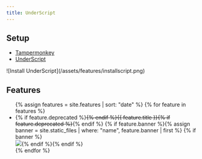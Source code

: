 ```yaml
---
title: UnderScript
---
```


## Setup ##
<ul class="setup">
  <li><a class="buttons install" href="https://tampermonkey.net/">Tampermonkey</a></li>
  <li><a class="buttons install" href="./undercards.user.js">UnderScript</a></li>
</ul>
![Install UnderScript](/assets/features/installscript.png)

## Features ##

<ul>
{% assign features = site.features | sort: "date" %}
{% for feature in features %}
  <li>
    {% if feature.deprecated %}<del>{% endif %}{{ feature.title }}{% if feature.deprecated %}</del>{% endif %}
    {% if feature.banner %}{% assign banner = site.static_files | where: "name", feature.banner | first %}
    {% if banner %}<br><img src="{{banner.path | relative_url }}">{% endif %}{% endif %}
  </li>
{% endfor %}
</ul>
